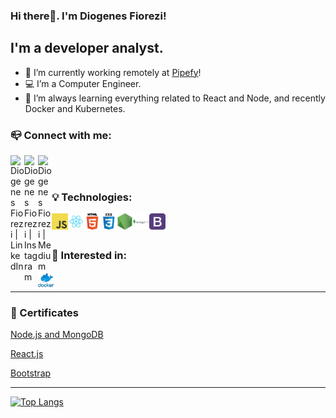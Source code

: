 ### Hi there👋. I'm Diogenes Fiorezi!

## I'm a developer analyst.
- 🔭 I’m currently working remotely at [Pipefy](https://www.pipefy.com/pt-br/)!
- :computer: I’m a Computer Engineer.
- 📡️ I’m always learning everything related to React and Node, and recently Docker and Kubernetes.

### 📪️ Connect with me:

[<img align="left" alt="Diogenes Fiorezi | LinkedIn" width="22px" src="https://cdn.jsdelivr.net/npm/simple-icons@v3/icons/linkedin.svg" />](https://www.linkedin.com/in/diogenes-fiorezi/)
[<img align="left" alt="Diogenes Fiorezi | Instagram" width="22px" src="https://cdn.jsdelivr.net/npm/simple-icons@v3/icons/instagram.svg" />](https://www.instagram.com/diiogeneesf/)
[<img align="left" alt="Diogenes Fiorezi | Medium" width="22px" src="https://cdn.jsdelivr.net/npm/simple-icons@v3/icons/facebook.svg" />](https://www.facebook.com/diogenesFi/)

<br />
<br />

### 💡️ Technologies:

  <img align="left" alt="JavaScript" width="26px" src="https://raw.githubusercontent.com/github/explore/80688e429a7d4ef2fca1e82350fe8e3517d3494d/topics/javascript/javascript.png" />
  <img align="left" alt="React" width="26px" src="https://raw.githubusercontent.com/github/explore/80688e429a7d4ef2fca1e82350fe8e3517d3494d/topics/react/react.png" />
  <img align="left" alt="HTML5" width="26px" src="https://raw.githubusercontent.com/github/explore/80688e429a7d4ef2fca1e82350fe8e3517d3494d/topics/html/html.png" />
  <img align="left" alt="CSS3" width="26px" src="https://raw.githubusercontent.com/github/explore/80688e429a7d4ef2fca1e82350fe8e3517d3494d/topics/css/css.png" />
  <img align="left" alt="Node.js" width="26px" src="https://raw.githubusercontent.com/github/explore/80688e429a7d4ef2fca1e82350fe8e3517d3494d/topics/nodejs/nodejs.png" />
  <img align="left" alt="Node.js" width="26px" src="https://raw.githubusercontent.com/github/explore/80688e429a7d4ef2fca1e82350fe8e3517d3494d/topics/mongodb/mongodb.png" />
  <img align="left" alt="Node.js" width="26px" src="https://raw.githubusercontent.com/github/explore/80688e429a7d4ef2fca1e82350fe8e3517d3494d/topics/bootstrap/bootstrap.png" />

<br />
<br />


### 📕 Interested in:

<img align="left" alt="Node.js" width="26px" src="https://raw.githubusercontent.com/github/explore/80688e429a7d4ef2fca1e82350fe8e3517d3494d/topics/docker/docker.png" />

<br />

---
### 📜️ Certificates
[Node.js and MongoDB](https://www.coursera.org/account/accomplishments/certificate/4JWQGV7FRJLH)

[React.js](https://www.coursera.org/account/accomplishments/certificate/RLBMSXYVMHZZ)

[Bootstrap](https://www.coursera.org/account/accomplishments/certificate/CZPD3RZXS7BN)

---

[![Top Langs](https://github-readme-stats.vercel.app/api/top-langs/?username=DiogenesF&layout=compact&hide=java)](https://github.com/DiogenesF/github-readme-stats)
